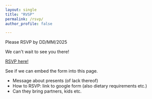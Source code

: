 ```yaml
---
layout: single
title: "RVSP"
permalink: /rsvp/
author_profile: false

---
```


Please RSVP by DD/MM/2025

We can't wait to see you there!

[RSVP here!](https://forms.gle/qFoyKYxxFKRjbfW29)

See if we can embed the form into this page.

+ Message about presents (of lack thereof)
+ How to RSVP: link to google form (also dietary requirements etc.)
+ Can they bring partners, kids etc.
